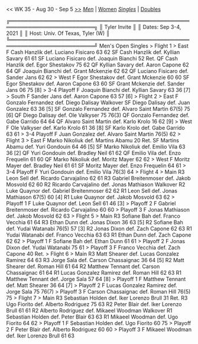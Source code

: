 << WK 35 - Aug 30 - Sep 5 [>>](men_singles_2136.md)     [*Men*](./men_singles_2135.md) | [Women](./women_singles_2135.md)     [*Singles*](./men_singles_2135.md) | [Doubles](./men_doubles_2135.md)

<a name="21-00238">
    ╔═════════════════════════════════════════════════════════════════════════╗
    ║  Tyler Invite                                                           ║
    ║  Dates: Sep 3-4, 2021                                                   ║
    ║  Host: Univ. Of Texas, Tyler (W)                                        ║
    ╚═════════════════════════════════════════════════════════════════════════╝
     Men's Open Singles
     > Flight 1
      > East
          F  Cash Hanzlik           def.  Luciano Fisicaro       63 62
         SF  Cash Hanzlik           def.  Kyllian Savary         61 61
         SF  Luciano Fisicaro       def.  Joaquin Bianchi        52 Ret.
         QF  Cash Hanzlik           def.  Egor Shestakov         75 62
         QF  Kyllian Savary         def.  Aaron Capone           62 64
         QF  Joaquin Bianchi        def.  Grant Mckenzie         62 62
         QF  Luciano Fisicaro       def.  Sander Jans            62 62
      > West
          F  Egor Shestakov         def.  Grant Mckenzie         60 60
         SF  Egor Shestakov         def.  Aaron Capone           63 60
         SF  Grant Mckenzie         def.  Sander Jans            06 75 [8]
      > 3-4 Playoff
          F  Joaquin Bianchi        def.  Kyllian Savary         63 36 [7]
      > South
          F  Sander Jans            def.  Aaron Capone           63 57 [6]
      > Flight 2
      > East
          F  Gonzalo Fernandez      def.  Diego Dalisay          Walkover
         SF  Diego Dalisay          def.  Juan Gonzalez          63 36 [5]
         SF  Gonzalo Fernandez      def.  Alvaro Saint Martin    67(5) 75 [6]
         QF  Diego Dalisay          def.  Ole Valkyser           75 76(3)
         QF  Gonzalo Fernandez      def.  Gabe Garrido           64 64
         QF  Alvaro Saint Martin    def.  Karlo Krolo            16 62 [9]
      > West
          F  Ole Valkyser           def.  Karlo Krolo            61 36 [8]
         SF  Karlo Krolo            def.  Gabe Garrido           63 61
      > 3-4 Playoff
          F  Juan Gonzalez          def.  Alvaro Saint Martin    76(5) 62
      > Flight 3
      > East
          F  Marko Nikoliuk         def.  Martins Abamu          20 Ret.
         SF  Martins Abamu          def.  Yuri Gondouin          64 46 [5]
         SF  Marko Nikoliuk         def.  Emilio Vila            63 36 [2]
         QF  Yuri Gondouin          def.  Bradley Neil           61 62
         QF  Emilio Vila            def.  Enzo Frequelin         61 60
         QF  Marko Nikoliuk         def.  Moritz Mayer           62 62
      > West
          F  Moritz Mayer           def.  Bradley Neil           61 61
         SF  Moritz Mayer           def.  Enzo Frequelin         64 61
      > 3-4 Playoff
          F  Yuri Gondouin          def.  Emilio Vila            76(3) 64
      > Flight 4
      > Main
         R3  Leon Sell              def.  Ricardo Carvajalino    62 61
         R3  Gabriel Breitenmoser   def.  Jakob Mosvold          62 60
         R2  Ricardo Carvajalino    def.  Jonas Mathiason        Walkover
         R2  Luke Quaynor           def.  Gabriel Breitenmoser   62 62
         R1  Leon Sell              def.  Jonas Mathiason        67(5) 60 [4]
         R1  Luke Quaynor           def.  Jakob Mosvold          63 62
      > Playoff 1
          F  Luke Quaynor           def.  Leon Sell              61 46 [3]
      > Playoff 2
          F  Gabriel Breitenmoser   def.  Ricardo Carvajalino    60 60
      > Playoff 3
          F  Jonas Mathiason        def.  Jakob Mosvold          62 63
      > Flight 5
      > Main
         R3  Sofiane Bah            def.  Franco Vecchia         61 64
         R3  Ethan Dunn             def.  Jonas Dixon            36 63 [5]
         R2  Sofiane Bah            def.  Yudai Watanabi         76(5) 57 [3]
         R2  Jonas Dixon            def.  Zach Capone            62 63
         R1  Yudai Watanabi         def.  Franco Vecchia         63 63
         R1  Ethan Dunn             def.  Zach Capone            62 62
      > Playoff 1
          F  Sofiane Bah            def.  Ethan Dunn             61 61
      > Playoff 2
          F  Jonas Dixon            def.  Yudai Watanabi         75 61
      > Playoff 3
          F  Franco Vecchia         def.  Zach Capone            40 Ret.
      > Flight 6
      > Main
         R3  Matt Shearer           def.  Lucas Gonzalez Ramirez 64 63
         R3  Jorge Sala             def.  Carson Chassaignac     36 64 [5]
         R2  Matt Shearer           def.  Roman Hill             61 64
         R2  Matthew Tennant        def.  Carson Chassaignac     61 64
         R1  Lucas Gonzalez Ramirez def.  Roman Hill             62 63
         R1  Matthew Tennant        def.  Jorge Sala             57 64 [8]
      > Playoff 1
          F  Matthew Tennant        def.  Matt Shearer           36 64 [7]
      > Playoff 2
          F  Lucas Gonzalez Ramirez def.  Jorge Sala             75 76(7)
      > Playoff 3
          F  Carson Chassaignac     def.  Roman Hill             76(5) 75
      > Flight 7
      > Main
         R3  Sebastian Holden       def.  Iker Lorenzo Brull     31 Ret.
         R3  Ugo Fiorito            def.  Alberto Rodriguez      75 63
         R2  Peter Blair            def.  Iker Lorenzo Brull     61 61
         R2  Alberto Rodriguez      def.  Mikaeel Woodman        Walkover
         R1  Sebastian Holden       def.  Peter Blair            63 63
         R1  Mikaeel Woodman        def.  Ugo Fiorito            64 62
      > Playoff 1
          F  Sebastian Holden       def.  Ugo Fiorito            60 75
      > Playoff 2
          F  Peter Blair            def.  Alberto Rodriguez      60 60
      > Playoff 3
          F  Mikaeel Woodman        def.  Iker Lorenzo Brull     61 63